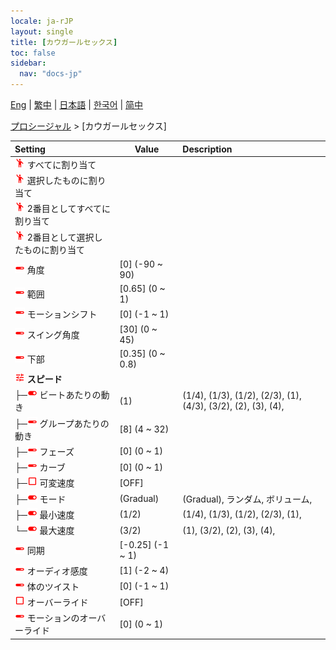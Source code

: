 ```yaml
---
locale: ja-rJP
layout: single
title: [カウガールセックス]
toc: false
sidebar:
  nav: "docs-jp"
---
```

[Eng](/dancexr/menu/2025.4/motion/cowgirl_sex) | [繁中](/tw/dancexr/menu/2025.4/motion/cowgirl_sex) | [日本語](/jp/dancexr/menu/2025.4/motion/cowgirl_sex) | [한국어](/kr/dancexr/menu/2025.4/motion/cowgirl_sex) | [简中](/zh/dancexr/menu/2025.4/motion/cowgirl_sex)

[プロシージャル](../menu#プロシージャル) > [カウガールセックス]



| Setting | Value | Description |
| :--- | --- | :--- |
| <img src="/images/icon/ic_motion.png" alt="motion icon"/> すべてに割り当て</nobr>|| 
| <img src="/images/icon/ic_motion.png" alt="motion icon"/> 選択したものに割り当て</nobr>|| 
| <img src="/images/icon/ic_motion.png" alt="motion icon"/> 2番目としてすべてに割り当て</nobr>|| 
| <img src="/images/icon/ic_motion.png" alt="motion icon"/> 2番目として選択したものに割り当て</nobr>|| 
| <img src="/images/icon/ic_slider.png" alt="slider icon"/> 角度</nobr>| [0] (-90 ~ 90) | 
| <img src="/images/icon/ic_slider.png" alt="slider icon"/> 範囲</nobr>| [0.65] (0 ~ 1) | 
| <img src="/images/icon/ic_slider.png" alt="slider icon"/> モーションシフト</nobr>| [0] (-1 ~ 1) | 
| <img src="/images/icon/ic_slider.png" alt="slider icon"/> スイング角度</nobr>| [30] (0 ~ 45) | 
| <img src="/images/icon/ic_slider.png" alt="slider icon"/> 下部</nobr>| [0.35] (0 ~ 0.8) | 
| <img src="/images/icon/ic_tune.png" alt="tune icon"/> <b>スピード</b></nobr>| | 
| ├─<img src="/images/icon/ic_toggle_on.png" alt="toggle on icon"/> ビートあたりの動き</nobr>| (1) | (1/4), (1/3), (1/2), (2/3), (1), (4/3), (3/2), (2), (3), (4), 
| ├─<img src="/images/icon/ic_slider.png" alt="slider icon"/> グループあたりの動き</nobr>| [8] (4 ~ 32) | 
| ├─<img src="/images/icon/ic_slider.png" alt="slider icon"/> フェーズ</nobr>| [0] (0 ~ 1) | 
| ├─<img src="/images/icon/ic_slider.png" alt="slider icon"/> カーブ</nobr>| [0] (0 ~ 1) | 
| ├─<img src="/images/icon/ic_check_off.png" alt="check off icon"/> 可変速度</nobr>| [OFF] | 
| ├─<img src="/images/icon/ic_toggle_on.png" alt="toggle on icon"/> モード</nobr>| (Gradual) | (Gradual), ランダム, ボリューム, 
| ├─<img src="/images/icon/ic_toggle_on.png" alt="toggle on icon"/> 最小速度</nobr>| (1/2) | (1/4), (1/3), (1/2), (2/3), (1), 
| └─<img src="/images/icon/ic_toggle_on.png" alt="toggle on icon"/> 最大速度</nobr>| (3/2) | (1), (3/2), (2), (3), (4), 
| <img src="/images/icon/ic_slider.png" alt="slider icon"/> 同期</nobr>| [-0.25] (-1 ~ 1) | 
| <img src="/images/icon/ic_slider.png" alt="slider icon"/> オーディオ感度</nobr>| [1] (-2 ~ 4) | 
| <img src="/images/icon/ic_slider.png" alt="slider icon"/> 体のツイスト</nobr>| [0] (-1 ~ 1) | 
| <img src="/images/icon/ic_check_off.png" alt="check off icon"/> オーバーライド</nobr>| [OFF] | 
| <img src="/images/icon/ic_slider.png" alt="slider icon"/> モーションのオーバーライド</nobr>| [0] (0 ~ 1) | 
